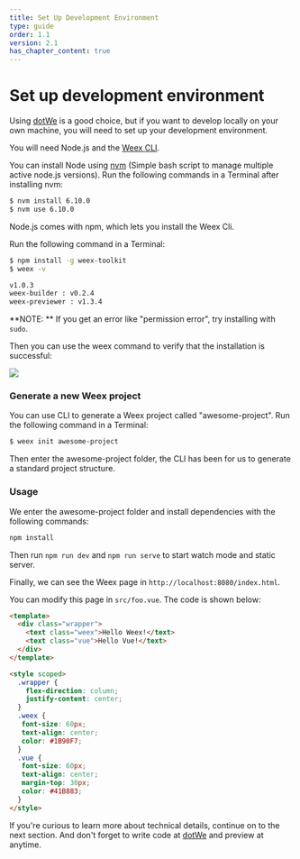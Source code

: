 ```yaml
---
title: Set Up Development Environment 
type: guide
order: 1.1
version: 2.1
has_chapter_content: true
---
```


# Set up development environment 

Using [dotWe](http://dotwe.org/vue) is a good choice, but if you want to develop locally on your own machine, you will need to set up your development environment.

You will need Node.js and the [Weex CLI](https://github.com/weexteam/weex-toolkit).

You can install Node using [nvm](https://github.com/creationix/nvm) (Simple bash script to manage multiple active node.js versions). Run the following commands in a Terminal after installing nvm:

```bash
$ nvm install 6.10.0
$ nvm use 6.10.0
```

Node.js comes with npm, which lets you install the Weex Cli.

Run the following command in a Terminal:

```bash
$ npm install -g weex-toolkit
$ weex -v

v1.0.3
weex-builder : v0.2.4
weex-previewer : v1.3.4
```

**NOTE: ** If you get an error like "permission error", try installing with `sudo`.


Then you can use the weex command to verify that the installation is successful:

![](https://img.alicdn.com/tfs/TB1NBhdQXXXXXXzXFXXXXXXXXXX-712-343.png)

### Generate a new Weex project

You can use CLI to generate a Weex project called "awesome-project". Run the following command in a Terminal:

```bash
$ weex init awesome-project
```

Then enter the awesome-project folder, the CLI has been for us to generate a standard project structure.

### Usage

We enter the awesome-project folder and install dependencies with the following commands:

```bash
npm install
```

Then run `npm run dev` and `npm run serve` to start watch mode and static server.

Finally, we can see the Weex page in `http://localhost:8080/index.html`.

You can modify this page in `src/foo.vue`. The code is shown below:

```html
<template>
  <div class="wrapper">
    <text class="weex">Hello Weex!</text>
    <text class="vue">Hello Vue!</text>
  </div>
</template>

<style scoped>
  .wrapper {
    flex-direction: column;
    justify-content: center;
  }
  .weex {
   font-size: 60px;
   text-align: center;
   color: #1B90F7;
  }
  .vue {
   font-size: 60px;
   text-align: center;
   margin-top: 30px;
   color: #41B883;
  }
</style>
```

If you're curious to learn more about technical details, continue on to the next section. And don't forget to write code at [dotWe](https://dotwe.org) and preview at anytime.
